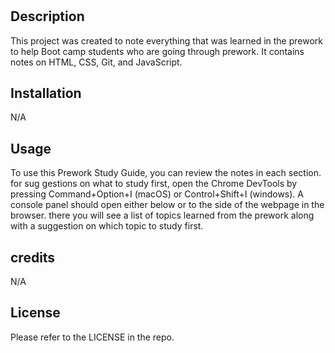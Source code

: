 # <Prework Study Guide Webpage>

## Description


This project was created to note everything that was learned in the prework to help Boot camp students who are going through prework. It contains notes on HTML, CSS, Git, and JavaScript.


## Installation

N/A

## Usage

To use this Prework Study Guide, you can review the notes in each section. for sug
gestions on what to study first, open the Chrome DevTools by pressing Command+Option+I (macOS) or Control+Shift+I (windows). A console panel should open either below or to the side of the webpage in the browser. there you will see a list of topics learned from the prework along with a suggestion on which topic to study first.
## credits

N/A

## License

Please refer to the LICENSE in the repo.



